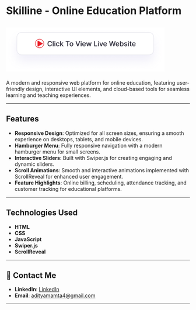 # Skilline - Online Education Platform

## <a href="https://adityamamta.github.io/skilline/"><img src="img/readme-btn.png" alt="Click to view live website" height="120"></a>

A modern and responsive web platform for online education, featuring user-friendly design, interactive UI elements, and cloud-based tools for seamless learning and teaching experiences.

---

## Features
- **Responsive Design**: Optimized for all screen sizes, ensuring a smooth experience on desktops, tablets, and mobile devices.
- **Hamburger Menu**: Fully responsive navigation with a modern hamburger menu for small screens.
- **Interactive Sliders**: Built with Swiper.js for creating engaging and dynamic sliders.
- **Scroll Animations**: Smooth and interactive animations implemented with ScrollReveal for enhanced user engagement.
- **Feature Highlights**: Online billing, scheduling, attendance tracking, and customer tracking for educational platforms.

---

## Technologies Used
- **HTML**
- **CSS**
- **JavaScript**
- **Swiper.js**
- **ScrollReveal**

---

## 💼 Contact Me 
- **LinkedIn**: [LinkedIn](https://www.linkedin.com/in/adityamamta/)
- **Email**: adityamamta4@gmail.com

---
<!-- ![Preview Image](img/preview-image.png) -->
